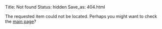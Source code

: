 Title: Not found
Status: hidden
Save_as: 404.html

The requested item could not be located. Perhaps you might want to check the [main page](/index.html)?
